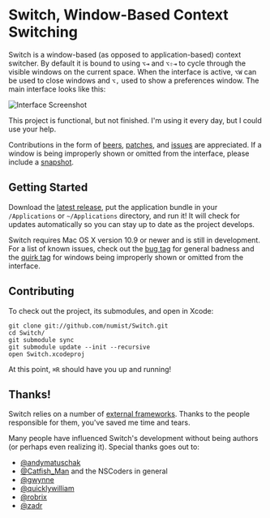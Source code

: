 Switch, Window-Based Context Switching
======================================

Switch is a window-based (as opposed to application-based) context switcher. By default it is bound to using `⌥⇥` and `⌥⇧⇥` to cycle through the visible windows on the current space. When the interface is active, `⌥W` can be used to close windows and `⌥,` used to show a preferences window. The main interface looks like this:

![Interface Screenshot](http://numist.net/random/switch.png)

This project is functional, but not finished. I'm using it every day, but I could use your help.

Contributions in the form of [beers](mailto:numist@numist.net?cc=pay@square.com&subject=Here%27s%20%245&body=For%20a%20Switch%20beer%21), [patches](https://github.com/numist/Switch/pull/new), and [issues](https://github.com/numist/Switch/issues) are appreciated. If a window is being improperly shown or omitted from the interface, please include a [snapshot](https://github.com/numist/Switch/wiki/About-Snapshots).

Getting Started
---------------

Download the [latest release](https://github.com/numist/Switch/releases), put the application bundle in your `/Applications` or `~/Applications` directory, and run it! It will check for updates automatically so you can stay up to date as the project develops.

Switch requires Mac OS X version 10.9 or newer and is still in development. For a list of known issues, check out the [bug tag](https://github.com/numist/Switch/issues?labels=bug&state=open) for general badness and the [quirk tag](https://github.com/numist/Switch/issues?labels=quirk&state=open) for windows being improperly shown or omitted from the interface.

Contributing
------------

To check out the project, its submodules, and open in Xcode:

    git clone git://github.com/numist/Switch.git
    cd Switch/
    git submodule sync
    git submodule update --init --recursive
    open Switch.xcodeproj

At this point, `⌘R` should have you up and running!

Thanks!
-------

Switch relies on a number of [external frameworks](https://github.com/numist/Switch/tree/develop/Frameworks). Thanks to the people responsible for them, you've saved me time and tears.

Many people have influenced Switch's development without being authors (or perhaps even realizing it). Special thanks goes out to:
* [@andymatuschak](https://github.com/andymatuschak)
* [@Catfish_Man](https://twitter.com/Catfish_Man) and the NSCoders in general
* [@gwynne](https://github.com/gwynne)
* [@quicklywilliam](https://github.com/quicklywilliam)
* [@robrix](https://github.com/robrix)
* [@zadr](https://github.com/zadr)
